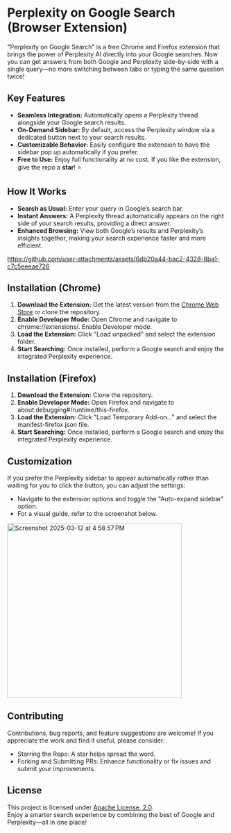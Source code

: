 # Perplexity on Google Search (Browser Extension)

"Perplexity on Google Search" is a free Chrome and Firefox extension that brings the power of Perplexity AI directly into your Google searches. Now you can get answers from both Google and Perplexity side-by-side with a single query—no more switching between tabs or typing the same question twice!

## Key Features
- <b>Seamless Integration:</b> Automatically opens a Perplexity thread alongside your Google search results.
- <b>On-Demand Sidebar:</b> By default, access the Perplexity window via a dedicated button next to your search results.
- <b>Customizable Behavior:</b> Easily configure the extension to have the sidebar pop up automatically if you prefer.
- <b>Free to Use:</b> Enjoy full functionality at no cost. If you like the extension, give the repo a <b>star</b>! ⭐

## How It Works
- <b>Search as Usual:</b> Enter your query in Google’s search bar.
- <b>Instant Answers:</b> A Perplexity thread automatically appears on the right side of your search results, providing a direct answer.
- <b>Enhanced Browsing:</b> View both Google’s results and Perplexity’s insights together, making your search experience faster and more efficient.

https://github.com/user-attachments/assets/6db20a44-bac2-4328-8ba1-c7c5eeeae726

## Installation (Chrome)
1. <b>Download the Extension:</b> Get the latest version from the [Chrome Web Store](https://chromewebstore.google.com/detail/perplexity-on-google-sear/mcpphmhblkibpbdalnocnnpmpfjleaha?hl=en) or clone the repository.
2. <b>Enable Developer Mode:</b> Open Chrome and navigate to chrome://extensions/. Enable Developer mode.
3. <b>Load the Extension:</b> Click "Load unpacked" and select the extension folder.
4. <b>Start Searching:</b> Once installed, perform a Google search and enjoy the integrated Perplexity experience.

## Installation (Firefox)
1. <b>Download the Extension:</b> Clone the repository.
2. <b>Enable Developer Mode:</b> Open Firefox and navigate to about:debugging#/runtime/this-firefox.
3. <b>Load the Extension:</b> Click "Load Temporary Add-on..." and select the manifest-firefox.json file.
4. <b>Start Searching:</b> Once installed, perform a Google search and enjoy the integrated Perplexity experience.

## Customization
If you prefer the Perplexity sidebar to appear automatically rather than waiting for you to click the button, you can adjust the settings:
- Navigate to the extension options and toggle the "Auto-expand sidebar" option.
- For a visual guide, refer to the screenshot below.
<img width="402" alt="Screenshot 2025-03-12 at 4 58 57 PM" src="https://github.com/user-attachments/assets/8d5a75f2-d63a-40cc-b262-7bbefc1d514f" />

## Contributing
Contributions, bug reports, and feature suggestions are welcome! If you appreciate the work and find it useful, please consider:
- Starring the Repo: A star helps spread the word.
- Forking and Submitting PRs: Enhance functionality or fix issues and submit your improvements.

## License
This project is licensed under [Apache License, 2.0](https://github.com/rishiskhare/perplexity-on-google-search?tab=Apache-2.0-1-ov-file#readme).<br>
Enjoy a smarter search experience by combining the best of Google and Perplexity—all in one place!
